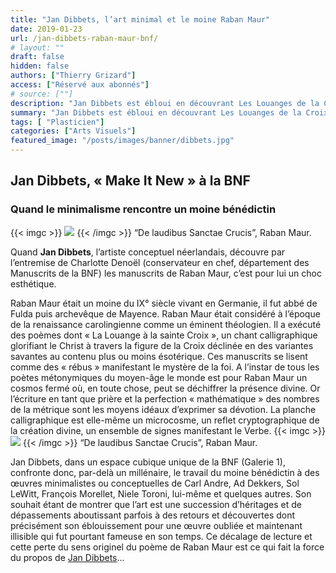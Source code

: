 ```yaml
---
title: "Jan Dibbets, l’art minimal et le moine Raban Maur"
date: 2019-01-23
url: /jan-dibbets-raban-maur-bnf/
# layout: ""
draft: false
hidden: false
authors: ["Thierry Grizard"]
access: ["Réservé aux abonnés"]
# source: [""]
description: "Jan Dibbets est ébloui en découvrant Les Louanges de la Croix un poème du 9° siècle de Raban Maur, il décide de faire partager cette fascinante découverte"
summary: "Jan Dibbets est ébloui en découvrant Les Louanges de la Croix un poème du 9° siècle de Raban Maur, il décide de faire partager cette fascinante découverte"
tags: [ "Plasticien"]
categories: ["Arts Visuels"]
featured_image: "/posts/images/banner/dibbets.jpg"
---
```

## Jan Dibbets, « Make It New » à la BNF

### Quand le minimalisme rencontre un moine bénédictin
{{< imgc >}}
![](/posts/images/dibbets/jan-dibbets_raban-maur_bnf.jpg)
{{< /imgc >}}
“De laudibus Sanctae Crucis”, Raban Maur.

Quand **Jan Dibbets**, l’artiste conceptuel néerlandais, découvre par l’entremise de Charlotte Denoël (conservateur en chef, département des Manuscrits de la BNF) les manuscrits de Raban Maur, c’est pour lui un choc esthétique.

Raban Maur était un moine du IX° siècle vivant en Germanie, il fut abbé de Fulda puis archevêque de Mayence. Raban Maur était considéré à l’époque de la renaissance carolingienne comme un éminent théologien. Il a exécuté des poèmes dont « La Louange à la sainte Croix », un chant calligraphique glorifiant le Christ à travers la figure de la Croix déclinée en des variantes savantes au contenu plus ou moins ésotérique. Ces manuscrits se lisent comme des « rébus » manifestant le mystère de la foi. A l’instar de tous les poètes métonymiques du moyen-âge le monde est pour Raban Maur un cosmos fermé où, en toute chose, peut se déchiffrer la présence divine. Or l’écriture en tant que prière et la perfection « mathématique » des nombres de la métrique sont les moyens idéaux d’exprimer sa dévotion. La planche calligraphique est elle-même un microcosme, un reflet cryptographique de la création divine, un ensemble de signes manifestant le Verbe.
{{< imgc >}}
![](/posts/images/dibbets/jan-dibbets_raban-maur_bnf.002.jpg)
{{< /imgc >}}
“De laudibus Sanctae Crucis”, Raban Maur.

Jan Dibbets, dans un espace cubique unique de la BNF (Galerie 1), confronte donc, par-delà un millénaire, le travail du moine bénédictin à des œuvres minimalistes ou conceptuelles de Carl Andre, Ad Dekkers, Sol LeWitt, François Morellet, Niele Toroni, lui-même et quelques autres. Son souhait étant de montrer que l’art est une succession d’héritages et de dépassements aboutissant parfois à des retours et découvertes dont précisément son éblouissement pour une œuvre oubliée et maintenant illisible qui fut pourtant fameuse en son temps. Ce décalage de lecture et cette perte du sens originel du poème de Raban Maur est ce qui fait la force du propos de [Jan Dibbets](/photographie-et-pandora/)...